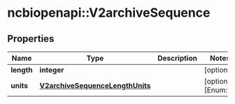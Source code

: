 # ncbiopenapi::V2archiveSequence


## Properties
Name | Type | Description | Notes
------------ | ------------- | ------------- | -------------
**length** | **integer** |  | [optional] 
**units** | [**V2archiveSequenceLengthUnits**](v2archiveSequenceLengthUnits.md) |  | [optional] [Enum: ] 


